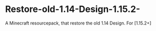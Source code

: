 # Restore-old-1.14-Design-1.15.2-
A Minecraft resourcepack, that restore the old 1.14 Design. For [1.15.2+]
